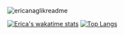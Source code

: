![ericanaglikreadme](https://user-images.githubusercontent.com/40673456/98872795-08d0e180-242c-11eb-9b54-029680ea6473.png)

[![Erica's wakatime stats](https://github-readme-stats.vercel.app/api/wakatime?username=ericanaglik&layout=compact)](https://github.com/anuraghazra/github-readme-stats)
[![Top Langs](https://github-readme-stats.vercel.app/api/top-langs/?username=ericanaglik)](https://github.com/anuraghazra/github-readme-stats)

<!--
**ericanaglik/ericanaglik** is a ✨ _special_ ✨ repository because its `README.md` (this file) appears on your GitHub profile.

Here are some ideas to get you started:

- 🔭 I’m currently working on ...
- 🌱 I’m currently learning ...
- 👯 I’m looking to collaborate on ...
- 🤔 I’m looking for help with ...
- 💬 Ask me about ...
- 📫 How to reach me: ...
- 😄 Pronouns: ...
- ⚡ Fun fact: ...
-->
